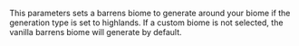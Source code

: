This parameters sets a barrens biome to generate around your biome if the generation type is set to highlands.
If a custom biome is not selected, the vanilla barrens biome will generate by default.